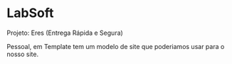 # LabSoft

Projeto: Eres (Entrega Rápida e Segura)

Pessoal, em Template tem um modelo de site que poderiamos usar para o nosso site.
